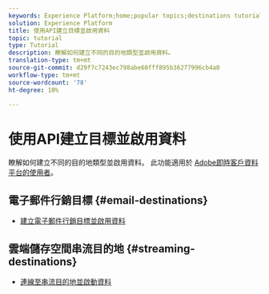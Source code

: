 ```yaml
---
keywords: Experience Platform;home;popular topics;destinations tutorial
solution: Experience Platform
title: 使用API建立目標並啟用資料
topic: tutorial
type: Tutorial
description: 瞭解如何建立不同的目的地類型並啟用資料。
translation-type: tm+mt
source-git-commit: d29f7c7243ec798abe60fff895b36277996cb4a0
workflow-type: tm+mt
source-wordcount: '78'
ht-degree: 10%

---
```



# 使用API建立目標並啟用資料

瞭解如何建立不同的目的地類型並啟用資料。 此功能適用於 [Adobe即時客戶資料平台的使用者](https://docs.adobe.com/content/help/en/experience-platform/rtcdp/overview.html)。

## 電子郵件行銷目標 {#email-destinations}

* [建立電子郵件行銷目標並啟用資料](../destinations/api/email-marketing.md)

## 雲端儲存空間串流目的地 {#streaming-destinations}

* [連線至串流目的地並啟動資料](../destinations/api/streaming-destinations.md)